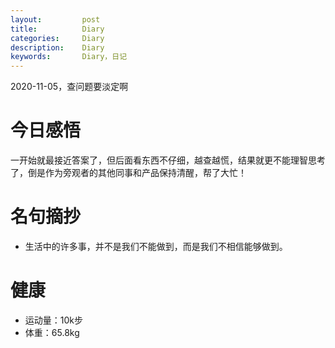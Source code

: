 ```yaml
---
layout:     	post
title:      	Diary
categories: 	Diary
description:   	Diary
keywords: 		Diary，日记 
---
```


2020-11-05，查问题要淡定啊

# 今日感悟

一开始就最接近答案了，但后面看东西不仔细，越查越慌，结果就更不能理智思考了，倒是作为旁观者的其他同事和产品保持清醒，帮了大忙！

# 名句摘抄

-  生活中的许多事，并不是我们不能做到，而是我们不相信能够做到。

# 健康

- 运动量：10k步
- 体重：65.8kg


















